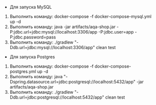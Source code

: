- Для запуска MySQL
1. Выполнить команду: docker-compose -f docker-compose-mysql.yml up -d
2. Выполнить команду: java -jar artifacts/aqa-shop.jar -P:jdbc.url=jdbc:mysql://localhost:3306/app -P:jdbc.user=app -P:jdbc.password=pass
3. Выполнить команду: ./gradlew "-Ddb.url=jdbc:mysql://localhost:3306/app" clean test

- Для запуска Postgres
1. Выполнить команду: docker-compose -f docker-compose-postgres.yml up -d
2. Выполнить команду: java "-Dspring.datasource.url=jdbc:postgresql://localhost:5432/app" -jar artifacts/aqa-shop.jar
3. Выполнить команду: ./gradlew "-Ddb.url=jdbc:postgresql://localhost:5432/app" clean test
